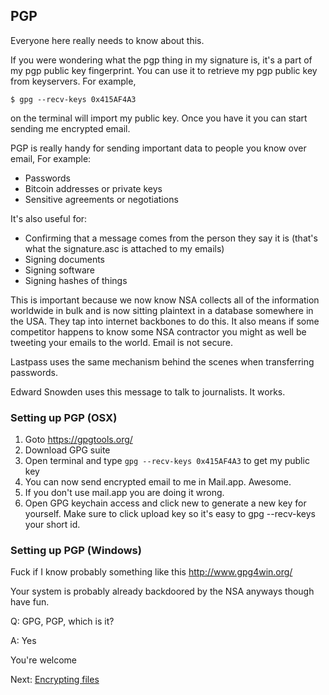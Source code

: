 ## PGP

Everyone here really needs to know about this.

If you were wondering what the pgp thing in my signature is, it's a part of my pgp public key fingerprint. You can use it to retrieve my pgp public key from keyservers. For example,

    $ gpg --recv-keys 0x415AF4A3

on the terminal will import my public key. Once you have it you can start sending me encrypted email.

PGP is really handy for sending important data to people you know over email, For example:

* Passwords
* Bitcoin addresses or private keys
* Sensitive agreements or negotiations

It's also useful for:

* Confirming that a message comes from the person they say it is (that's what the signature.asc is attached to my emails)
* Signing documents
* Signing software
* Signing hashes of things

This is important because we now know NSA collects all of the information worldwide in bulk and is now sitting plaintext in a database somewhere in the USA. They tap into internet backbones to do this. It also means if some competitor happens to know some NSA contractor you might as well be tweeting your emails to the world. Email is not secure.

Lastpass uses the same mechanism behind the scenes when transferring passwords.

Edward Snowden uses this message to talk to journalists. It works.

### Setting up PGP (OSX)

1. Goto https://gpgtools.org/
2. Download GPG suite
3. Open terminal and type `gpg --recv-keys 0x415AF4A3` to get my public key
4. You can now send encrypted email to me in Mail.app. Awesome.
5. If you don't use mail.app you are doing it wrong.
6. Open GPG keychain access and click new to generate a new key for yourself. Make sure to click upload key so it's easy to gpg --recv-keys your short id.


### Setting up PGP (Windows)

Fuck if I know probably something like this http://www.gpg4win.org/

Your system is probably already backdoored by the NSA anyways though have fun.


Q: GPG, PGP, which is it?

A: Yes


You're welcome

Next: [Encrypting files](files.md)
